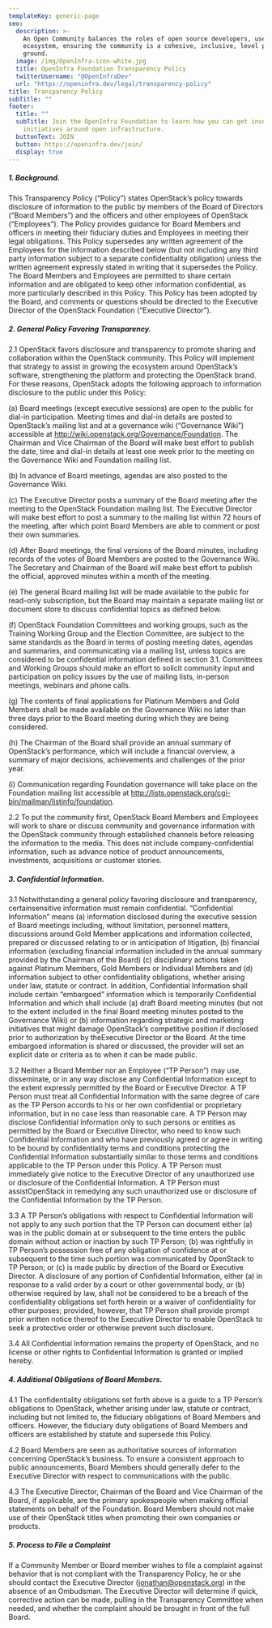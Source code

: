 ```yaml
---
templateKey: generic-page
seo:
  description: >-
    An Open Community balances the roles of open source developers, users and
    ecosystem, ensuring the community is a cohesive, inclusive, level playing
    ground.
  image: /img/OpenInfra-icon-white.jpg
  title: OpenInfra Foundation Transparency Policy
  twitterUsername: "@OpenInfraDev"
  url: "https://openinfra.dev/legal/transparency-policy"
title: Transparency Policy
subTitle: ""
footer:
  title: ""
  subTitle: Join the OpenInfra Foundation to learn how you can get involved in
    initiatives around open infrastructure.
  buttonText: JOIN
  button: https://openinfra.dev/join/
  display: true
---
```


##### 1. Background.

This Transparency Policy (“Policy”) states OpenStack’s policy towards disclosure of information to the public by members of the Board of Directors (“Board Members”) and the officers and other employees of OpenStack (“Employees”). The Policy provides guidance for Board Members and officers in meeting their fiduciary duties and Employees in meeting their legal obligations. This Policy supersedes any written agreement of the Employees for the information described below (but not including any third party information subject to a separate confidentiality obligation) unless the written agreement expressly stated in writing that it supersedes the Policy. The Board Members and Employees are permitted to share certain information and are obligated to keep other information confidential, as more particularly described in this Policy. This Policy has been adopted by the Board, and comments or questions should be directed to the Executive Director of the OpenStack Foundation (“Executive Director”).

##### 2. General Policy Favoring Transparency.

2.1 OpenStack favors disclosure and transparency to promote sharing and collaboration within the OpenStack community. This Policy will implement that strategy to assist in growing the ecosystem around OpenStack’s software, strengthening the platform and protecting the OpenStack brand. For these reasons, OpenStack adopts the following approach to information disclosure to the public under this Policy:

(a) Board meetings (except executive sessions) are open to the public for dial-in participation. Meeting times and dial-in details are posted to OpenStack’s mailing list and at a governance wiki (“Governance Wiki”) accessible at http://wiki.openstack.org/Governance/Foundation. The Chairman and Vice Chairman of the Board will make best effort to publish the date, time and dial-in details at least one week prior to the meeting on the Governance Wiki and Foundation mailing list.

(b) In advance of Board meetings, agendas are also posted to the Governance Wiki.

(c) The Executive Director posts a summary of the Board meeting after the meeting to the OpenStack Foundation mailing list. The Executive Director will make best effort to post a summary to the mailing list within 72 hours of the meeting, after which point Board Members are able to comment or post their own summaries.

(d) After Board meetings, the final versions of the Board minutes, including records of the votes of Board Members are posted to the Governance Wiki. The Secretary and Chairman of the Board will make best effort to publish the official, approved minutes within a month of the meeting.

(e) The general Board mailing list will be made available to the public for read-only subscription, but the Board may maintain a separate mailing list or document store to discuss confidential topics as defined below.

(f) OpenStack Foundation Committees and working groups, such as the Training Working Group and the Election Committee, are subject to the same standards as the Board in terms of posting meeting dates, agendas and summaries, and communicating via a mailing list, unless topics are considered to be confidential information defined in section 3.1. Committees and Working Groups should make an effort to solicit community input and participation on policy issues by the use of mailing lists, in-person meetings, webinars and phone calls.

(g) The contents of final applications for Platinum Members and Gold Members shall be made available on the Governance Wiki no later than three days prior to the Board meeting during which they are being considered.

(h) The Chairman of the Board shall provide an annual summary of OpenStack’s performance, which will include a financial overview, a summary of major decisions, achievements and challenges of the prior year.

(i) Communication regarding Foundation governance will take place on the Foundation mailing list accessible at http://lists.openstack.org/cgi-bin/mailman/listinfo/foundation.

2.2 To put the community first, OpenStack Board Members and Employees will work to share or discuss community and governance information with the OpenStack community through established channels before releasing the information to the media. This does not include company-confidential information, such as advance notice of product announcements, investments, acquisitions or customer stories.

##### 3. Confidential Information.

3.1 Notwithstanding a general policy favoring disclosure and transparency, certainsensitive information must remain confidential. “Confidential Information” means (a) information disclosed during the executive session of Board meetings including, without limitation, personnel matters, discussions around Gold Member applications and information collected, prepared or discussed relating to or in anticipation of litigation, (b) financial information (excluding financial information included in the annual summary provided by the Chairman of the Board) (c) disciplinary actions taken against Platinum Members, Gold Members or Individual Members and (d) information subject to other confidentiality obligations, whether arising under law, statute or contract. In addition, Confidential Information shall include certain “embargoed” information which is temporarily Confidential Information and which shall include (a) draft Board meeting minutes (but not to the extent included in the final Board meeting minutes posted to the Governance Wiki) or (b) information regarding strategic and marketing initiatives that might damage OpenStack’s competitive position if disclosed prior to authorization by theExecutive Director or the Board. At the time embargoed information is shared or discussed, the provider will set an explicit date or criteria as to when it can be made public.

3.2 Neither a Board Member nor an Employee (“TP Person”) may use, disseminate, or in any way disclose any Confidential Information except to the extent expressly permitted by the Board or Executive Director. A TP Person must treat all Confidential Information with the same degree of care as the TP Person accords to his or her own confidential or proprietary information, but in no case less than reasonable care. A TP Person may disclose Confidential Information only to such persons or entities as permitted by the Board or Executive Director, who need to know such Confidential Information and who have previously agreed or agree in writing to be bound by confidentiality terms and conditions protecting the Confidential Information substantially similar to those terms and conditions applicable to the TP Person under this Policy. A TP Person must immediately give notice to the Executive Director of any unauthorized use or disclosure of the Confidential Information. A TP Person must assistOpenStack in remedying any such unauthorized use or disclosure of the Confidential Information by the TP Person.

3.3 A TP Person’s obligations with respect to Confidential Information will not apply to any such portion that the TP Person can document either (a) was in the public domain at or subsequent to the time enters the public domain without action or inaction by such TP Person; (b) was rightfully in TP Person’s possession free of any obligation of confidence at or subsequent to the time such portion was communicated by OpenStack to TP Person; or (c) is made public by direction of the Board or Executive Director. A disclosure of any portion of Confidential Information, either (a) in response to a valid order by a court or other governmental body, or (b) otherwise required by law, shall not be considered to be a breach of the confidentiality obligations set forth herein or a waiver of confidentiality for other purposes; provided, however, that TP Person shall provide prompt prior written notice thereof to the Executive Director to enable OpenStack to seek a protective order or otherwise prevent such disclosure.

3.4 All Confidential Information remains the property of OpenStack, and no license or other rights to Confidential Information is granted or implied hereby.

##### 4. Additional Obligations of Board Members.

4.1 The confidentiality obligations set forth above is a guide to a TP Person’s obligations to OpenStack, whether arising under law, statute or contract, including but not limited to, the fiduciary obligations of Board Members and officers. However, the fiduciary duty obligations of Board Members and officers are established by statute and supersede this Policy.

4.2 Board Members are seen as authoritative sources of information concerning OpenStack’s business. To ensure a consistent approach to public announcements, Board Members should generally defer to the Executive Director with respect to communications with the public.

4.3 The Executive Director, Chairman of the Board and Vice Chairman of the Board, if applicable, are the primary spokespeople when making official statements on behalf of the Foundation. Board Members should not make use of their OpenStack titles when promoting their own companies or products.

##### 5. Process to File a Complaint

If a Community Member or Board member wishes to file a complaint against behavior that is not compliant with the Transparency Policy, he or she should contact the Executive Director ([jonathan@openstack.org](mailto:jonathan@openstack.org)) in the absence of an Ombudsman. The Executive Director will determine if quick, corrective action can be made, pulling in the Transparency Committee when needed, and whether the complaint should be brought in front of the full Board.
